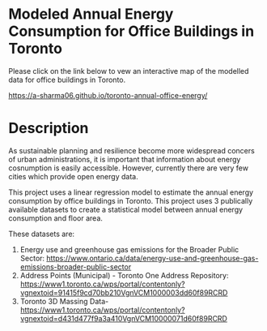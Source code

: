 # Modeled Annual Energy Consumption for Office Buildings in Toronto

Please click on the link below to vew an interactive map of the modelled data for office buildings in Toronto.

https://a-sharma06.github.io/toronto-annual-office-energy/

# Description

As sustainable planning and resilience become more widespread concers of urban administrations, it is important that information about energy cosnumption is easily accessible. However, currently there are very few cities which provide open energy data.

This project uses a linear regression model to estimate the annual energy consumption by office buildings in Toronto. This project uses 3 publically available datasets to create a statistical model between annual energy consumption and floor area. 

These datasets are:
1. Energy use and greenhouse gas emissions for the Broader Public Sector: https://www.ontario.ca/data/energy-use-and-greenhouse-gas-emissions-broader-public-sector
2. Address Points (Municipal) - Toronto One Address Repository: https://www1.toronto.ca/wps/portal/contentonly?vgnextoid=91415f9cd70bb210VgnVCM1000003dd60f89RCRD
3. Toronto 3D Massing Data- https://www1.toronto.ca/wps/portal/contentonly?vgnextoid=d431d477f9a3a410VgnVCM10000071d60f89RCRD






